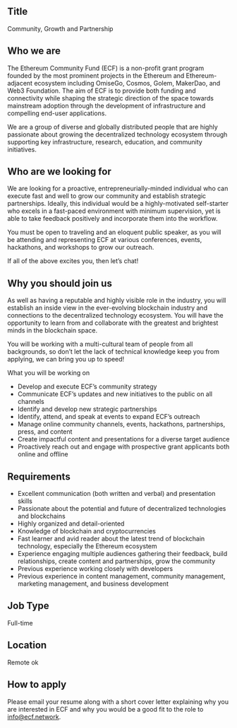 ## Title
Community, Growth and Partnership 

## Who we are
The Ethereum Community Fund (ECF) is a non-profit grant program founded by the most prominent projects in the Ethereum and Ethereum-adjacent ecosystem including OmiseGo, Cosmos, Golem, MakerDao, and Web3 Foundation. The aim of ECF is to provide both funding and connectivity while shaping the strategic direction of the space towards mainstream adoption through the development of infrastructure and compelling end-user applications.

We are a group of diverse and globally distributed people that are highly passionate about growing the decentralized technology ecosystem through supporting key infrastructure, research, education, and community initiatives. 

## Who are we looking for
We are looking for a proactive, entrepreneurially-minded individual who can execute fast and well to grow our community and establish strategic partnerships. Ideally, this individual would be a highly-motivated self-starter who excels in a fast-paced environment with minimum supervision, yet is able to take feedback positively and incorporate them into the workflow. 

You must be open to traveling and an eloquent public speaker, as you will be attending and representing ECF at various conferences, events, hackathons, and workshops to grow our outreach. 

If all of the above excites you, then let’s chat!  

## Why you should join us
As well as having a reputable and highly visible role in the industry, you will establish an inside view in the ever-evolving blockchain industry and connections to the decentralized technology ecosystem. You will have the opportunity to learn from and collaborate with the greatest and brightest minds in the blockchain space.

You will be working with a multi-cultural team of people from all backgrounds, so don’t let the lack of technical knowledge keep you from applying, we can bring you up to speed!

What you will be working on
- Develop and execute ECF’s community strategy
- Communicate ECF’s updates and new initiatives to the public on all channels 
- Identify and develop new strategic partnerships 
- Identify, attend, and speak at events to expand ECF’s outreach
- Manage online community channels, events, hackathons, partnerships, press, and content
- Create impactful content and presentations for a diverse target audience
- Proactively reach out and engage with prospective grant applicants both online and offline 

## Requirements
- Excellent communication (both written and verbal) and presentation skills
- Passionate about the potential and future of decentralized technologies and blockchains
- Highly organized and detail-oriented
- Knowledge of blockchain and cryptocurrencies
- Fast learner and avid reader about the latest trend of blockchain technology, especially the Ethereum ecosystem 
- Experience engaging multiple audiences gathering their feedback, build relationships, create content and partnerships, grow the community
- Previous experience working closely with developers
- Previous experience in content management, community management, marketing management, and business development

## Job Type
Full-time

## Location
Remote ok

## How to apply
Please email your resume along with a short cover letter explaining why you are interested in ECF and why you would be a good fit to the role to info@ecf.network.

